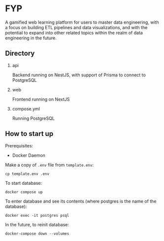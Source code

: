 # FYP
A gamified web learning platform for users to master data engineering, with a focus on building ETL pipelines and data visualizations, and with the potential to expand into other related topics within the realm of data engineering in the future.

## Directory
1. api
    
    Backend running on NestJS, with support of Prisma to connect to PostgreSQL

2. web

    Frontend running on NextJS

3. compose.yml
  
    Running PostgreSQL

## How to start up
Prerequisites:
- Docker Daemon

Make a copy of `.env` file from `template.env`:
```
cp template.env .env
```

To start database:
```
docker compose up
```

To enter database and see its contents (where postgres is the name of the database):
```
docker exec -it postgres psql
```

In the future, to reinit database:
```
docker-compose down --volumes
```
